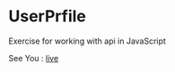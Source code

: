 # UserPrfile


Exercise for working with api in JavaScript

See You : <a href ="https://randweb.github.io/UserPrfile/" > live </a>
